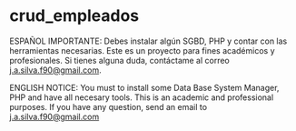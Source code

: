 # crud_empleados
ESPAÑOL
IMPORTANTE: Debes instalar algún SGBD, PHP y contar con las herramientas necesarias. Este es un proyecto para fines académicos y profesionales. 
Si tienes alguna duda, contáctame al correo j.a.silva.f90@gmail.com. 

ENGLISH
NOTICE: You must to install some Data Base System Manager, PHP and have all necesary tools. This is an academic and professional purposes.
If you have any question, send an email to j.a.silva.f90@gmail.com
